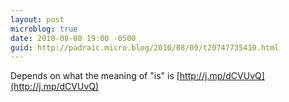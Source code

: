 ```yaml
---
layout: post
microblog: true
date: 2010-08-08 19:00 -0500
guid: http://padraic.micro.blog/2010/08/09/t20747735410.html
---
```

Depends on what the meaning of "is" is [http://j.mp/dCVUvQ](http://j.mp/dCVUvQ)
